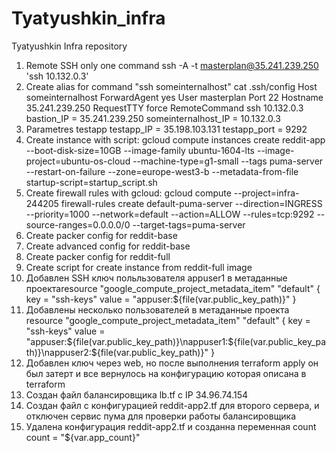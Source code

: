 # Tyatyushkin_infra
Tyatyushkin Infra repository
1) Remote SSH only one command
ssh -A -t  masterplan@35.241.239.250 'ssh 10.132.0.3'
2) Create alias for command "ssh someinternalhost"
cat .ssh/config 
	Host someinternalhost
	ForwardAgent yes
	User masterplan
	Port 22
	Hostname 35.241.239.250
	RequestTTY force
	RemoteCommand ssh 10.132.0.3
bastion_IP = 35.241.239.250
someinternalhost_IP = 10.132.0.3
3) Parametres testapp
testapp_IP = 35.198.103.131
testapp_port = 9292
4) Create instance with script: 
gcloud compute instances create reddit-app  --boot-disk-size=10GB   --image-family ubuntu-1604-lts   --image-project=ubuntu-os-cloud   --machine-type=g1-small   --tags puma-server   --restart-on-failure --zone=europe-west3-b --metadata-from-file startup-script=startup_script.sh
5) Create firewall rules with gcloud:
gcloud compute --project=infra-244205 firewall-rules create default-puma-server --direction=INGRESS --priority=1000 --network=default --action=ALLOW --rules=tcp:9292 --source-ranges=0.0.0.0/0 --target-tags=puma-server
6) Create packer config for reddit-base
7) Create advanced config for reddit-base
8) Create packer config for reddit-full
9) Create script for create instance from reddit-full image
10) Добавлен SSH ключ польльзователя appuser1 в метаданные проектаresource "google_compute_project_metadata_item" "default" {
  key = "ssh-keys"
  value = "appuser:${file(var.public_key_path)}"
}
11) Добавлены несколько пользователей в метаданные проекта
resource "google_compute_project_metadata_item" "default" {
  key = "ssh-keys"
  value = "appuser:${file(var.public_key_path)}\nappuser1:${file(var.public_key_path)}\nappuser2:${file(var.public_key_path)}"
}
12) Добавлен ключ через web, но после выполнения terraform apply он был затерт и все вернулось на конфигурацию которая описана в terraform
13) Создан файл балансировщика lb.tf c IP 34.96.74.154
14) Создан файл с конфигурацией reddit-app2.tf для второго сервера, и отключен сервис пума для  проверки работы балансировщика
15) Удалена конфигурация reddit-app2.tf и созданна переменная count
count        = "${var.app_count}"
